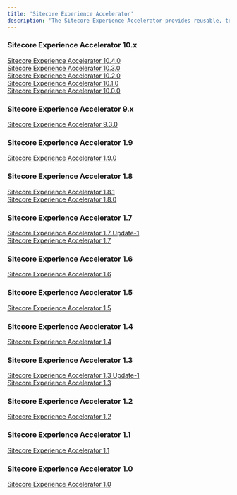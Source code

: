 ```yaml
---
title: 'Sitecore Experience Accelerator'
description: 'The Sitecore Experience Accelerator provides reusable, templated UX layouts and components to help you get up and running quickly.'
---
```

### Sitecore Experience Accelerator 10.x
[Sitecore Experience Accelerator 10.4.0](/downloads/Sitecore_Experience_Accelerator/10x/Sitecore_Experience_Accelerator_1040)\
[Sitecore Experience Accelerator 10.3.0](/downloads/Sitecore_Experience_Accelerator/10x/Sitecore_Experience_Accelerator_1030)\
[Sitecore Experience Accelerator 10.2.0](/downloads/Sitecore_Experience_Accelerator/10x/Sitecore_Experience_Accelerator_1020)\
[Sitecore Experience Accelerator 10.1.0](/downloads/Sitecore_Experience_Accelerator/10x/Sitecore_Experience_Accelerator_1010)\
[Sitecore Experience Accelerator 10.0.0](/downloads/Sitecore_Experience_Accelerator/10x/Sitecore_Experience_Accelerator_1000)

### Sitecore Experience Accelerator 9.x
[Sitecore Experience Accelerator 9.3.0](/downloads/Sitecore_Experience_Accelerator/9x/Sitecore_Experience_Accelerator_930)

### Sitecore Experience Accelerator 1.9
[Sitecore Experience Accelerator 1.9.0](/downloads/Sitecore_Experience_Accelerator/19/Sitecore_Experience_Accelerator_190)

### Sitecore Experience Accelerator 1.8
[Sitecore Experience Accelerator 1.8.1](/downloads/Sitecore_Experience_Accelerator/18/Sitecore_Experience_Accelerator_181)\
[Sitecore Experience Accelerator 1.8.0](/downloads/Sitecore_Experience_Accelerator/18/Sitecore_Experience_Accelerator_180)

### Sitecore Experience Accelerator 1.7
[Sitecore Experience Accelerator 1.7 Update-1](/downloads/Sitecore_Experience_Accelerator/17/Sitecore_Experience_Accelerator_17_Update1)\
[Sitecore Experience Accelerator 1.7](/downloads/Sitecore_Experience_Accelerator/17/Sitecore_Experience_Accelerator_17_Initial_Release)

### Sitecore Experience Accelerator 1.6
[Sitecore Experience Accelerator 1.6](/downloads/Sitecore_Experience_Accelerator/16/Sitecore_Experience_Accelerator_16_Initial_Release)

### Sitecore Experience Accelerator 1.5
[Sitecore Experience Accelerator 1.5](/downloads/Sitecore_Experience_Accelerator/15/Sitecore_Experience_Accelerator_15_Initial_Release)

### Sitecore Experience Accelerator 1.4
[Sitecore Experience Accelerator 1.4](/downloads/Sitecore_Experience_Accelerator/14/Sitecore_Experience_Accelerator_14_Initial_Release)

### Sitecore Experience Accelerator 1.3
[Sitecore Experience Accelerator 1.3 Update-1](/downloads/Sitecore_Experience_Accelerator/13/Sitecore_Experience_Accelerator_13_Update1)\
[Sitecore Experience Accelerator 1.3](/downloads/Sitecore_Experience_Accelerator/13/Sitecore_Experience_Accelerator_13_Initial_Release)

### Sitecore Experience Accelerator 1.2
[Sitecore Experience Accelerator 1.2](/downloads/Sitecore_Experience_Accelerator/12/Sitecore_Experience_Accelerator_12_Initial_Release)

### Sitecore Experience Accelerator 1.1
[Sitecore Experience Accelerator 1.1](/downloads/Sitecore_Experience_Accelerator/11/Sitecore_Experience_Accelerator_11_Initial_Release)

### Sitecore Experience Accelerator 1.0
[Sitecore Experience Accelerator 1.0](/downloads/Sitecore_Experience_Accelerator/10/Sitecore_Experience_Accelerator_10_Initial_Release)